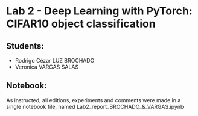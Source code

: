 # Lab 2 - Deep Learning with PyTorch: CIFAR10 object classification

## Students:

* Rodrigo Cézar LUZ BROCHADO
* Veronica VARGAS SALAS

## Notebook:

As instructed, all editions, experiments and comments were made in a single notebook file, named Lab2_report_BROCHADO_&_VARGAS.ipynb
